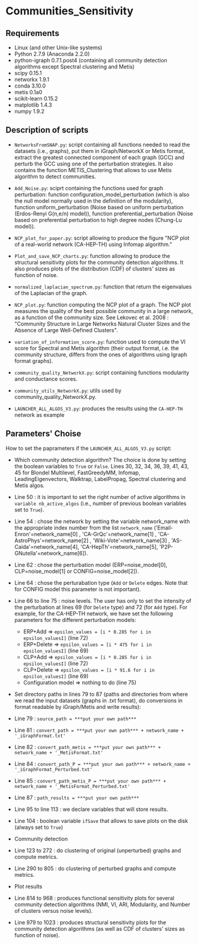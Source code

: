 # Communities_Sensitivity

## Requirements ##
* Linux (and other Unix-like systems)
* Python 2.7.9 (Anaconda 2.2.0)
* python-igraph 0.7.1.post4 (containing all community detection algorithms except Spectral clustering and Metis)
* scipy 0.15.1
* networkx 1.9.1
* conda 3.10.0
* metis 0.1a0
* scikit-learn 0.15.2
* matplotlib 1.4.3
* numpy 1.9.2

## Description of scripts ##

* `NetworksFromSNAP.py`: script containing all functions needed to read the datasets (i.e., graphs), put them in iGraph/NetworkX or Metis format, extract the greatest connected component of each graph (GCC) and perturb the GCC using one of the perturbation strategies. It also contains the function METIS_Clustering that allows to use Metis algorithm to detect communities.

* `Add_Noise.py`: sciprt containing the functions used for graph perturbation: function configuration_model_perturbation (which is also the null model normally used in the definition  of the modularity), function uniform_perturbation (Noise based on uniform perturbation (Erdos-Renyi G(n,e/n) model)), function preferential_perturbation (Noise based on preferential perturbation to high degree nodes (Chung-Lu model)).

* `NCP_plot_for_paper.py`: script allowing to produce the figure "NCP plot of a real-world network (CA-HEP-TH) using Infomap algorithm."

* `Plot_and_save_NCP_charts.py`: function allowing to produce the structural sensitivity plots for the community detection algorithms. It also produces plots of the distribution (CDF) of clusters' sizes as function of noise.

* `normalized_laplacian_spectrum.py`: function that return the eigenvalues of the Laplacian of the graph.

* `NCP_plot.py`: function computing the NCP plot of a graph. The NCP plot measures the quality of the best possible community in a large network, as a function of the community size. See Lekovec et al. 2008 : "Community Structure in Large Networks Natural Cluster Sizes and the Absence of Large Well-Defined Clusters".

* `variation_of_information_score.py`: function used to compute the VI score for Spectral and Metis algorithm (their output format, i.e. the community structure, differs from the ones of algorithms using Igraph format graphs).

* `community_quality_NetworkX.py`: script containing functions modularity and conductance scores.

* `community_utils_NetworkX.py`: utils used by community_quality_NetworkX.py.

* `LAUNCHER_ALL_ALGOS_V3.py`: produces the results using the `CA-HEP-TH` network as example

## Parameters' Choise ##
How to set the paprameters if the `LAUNCHER_ALL_ALGOS_V3.py` script:

* Which community detection algorithm? The choice is done by setting the boolean variables to `True` or `False`.
Lines 30, 32, 34, 36, 39, 41, 43, 45 for Blondel Multilevel, FastGreedyMM, Infomap, LeadingEigenvectors, Walktrap, LabelPropag, Spectral clustering and Metis algos.

* Line 50 : it is important to set the right number of active algorithms in `variable nb_active_algos` (i.e., number of previous boolean variables set to `True`).

* Line 54 : chose the network by setting the variable network\_name  with the appropriate index number from the list `network_name` ('Email-Enron'=network\_name[0] , 'CA-GrQc'=network\_name[1] , 'CA-AstroPhys'=network\_name[2] , 'Wiki-Vote'=network\_name[3] , 'AS-Caida'=network\_name[4], 'CA-HepTh'=network\_name[5], 'P2P-GNutella'=network\_name[6]).

* Line 62 : chose the perturbation model (ERP=noise\_model[0], CLP=noise\_model[1] or CONFIG=noise\_model[2]).

* Line 64 : chose the perturabation type (`Add` or `Delete` edges. Note that for CONFIG model this parameter is not important).

* Line 66 to line 75 : noise levels. The user has only to set the intensity of the perturbation at lines 69 (for `Delete` type) and 72 (for `Add` type). For example, for the CA-HEP-TH network, we have set the following parameters for the different perturbation models:
  * ERP+Add => `epsilon_values = [i * 0.285 for i in epsilon_valuesI]` (line 72)
  * ERP+Delete => `epsilon_values = [i * 475 for i in epsilon_valuesI]` (line 69)
  * CLP+Add => `epsilon_values = [i * 0.285 for i in epsilon_valuesI]` (line 72)
  * CLP+Delete => `epsilon_values = [i * 91.6 for i in epsilon_valuesI]` (line 69)
  * Configuration model => nothing to do (line 75)

* Set directory paths in lines 79 to 87 (paths and directories from where we read the input datasets (graphs in .txt format), do conversions in format readable by iGraph/Metis and write results):
 * Line 79 : `source_path = ***put your own path***`
 * Line 81 : `convert_path = ***put your own path*** + network_name + '_iGraphFormat.txt'`
 * Line 82 : `convert_path_metis = ***put your own path*** + network_name + '_MetisFormat.txt'`
 * Line 84 : `convert_path_P = ***put your own path*** + network_name + '_iGraphFormat_Perturbed.txt'`
 * Line 85 : `convert_path_metis_P = ***put your own path*** + network_name + '_MetisFormat_Perturbed.txt'`
 * Line 87 : `path_results = ***put your own path***`
 
* Line 95 to line 113 : we declare variables that will store results.

* Line 104 : boolean variable `ifSave` that allows to save plots on the disk (always set to `True`)

* Community detection
 * Line 123 to 272 : do clustering of original (unperturbed) graphs and compute metrics.
 * Line 290 to 805 : do clustering of perturbed graphs and compute metrics.
 
* Plot results
 * Line 814 to 968 : produces functional sensitivity plots for several community detection algorithms (NMI, VI, ARI, Modularity, and Number of clusters versus noise levels).
 * Line 979 to 1023 : produces structural sensitivity plots for the community detection algorithms (as well as CDF of clusters' sizes as function of noise).

